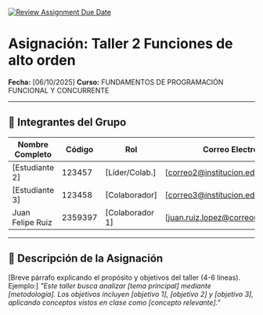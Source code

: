 [![Review Assignment Due Date](https://classroom.github.com/assets/deadline-readme-button-22041afd0340ce965d47ae6ef1cefeee28c7c493a6346c4f15d667ab976d596c.svg)](https://classroom.github.com/a/lEw1Qm1j)
# Asignación: Taller 2 Funciones de alto orden

**Fecha:** [06/10/2025]
**Curso:** FUNDAMENTOS DE PROGRAMACIÓN FUNCIONAL Y CONCURRENTE

---

## 👥 Integrantes del Grupo

| Nombre Completo  | Código  | Rol              | Correo Electrónico        |
| ---------------  | ------  | --------------   | ------------------------- |
| [Estudiante 2]   | 123457  | [Líder/Colab.]   | [correo2@institucion.edu] |
| [Estudiante 3]   | 123458  | [Colaborador]    | [correo3@institucion.edu] |
| Juan Felipe Ruiz | 2359397 | [Colaborador 1]  | [juan.ruiz.lopez@correounivalle.edu.co] |
---

## 📌 Descripción de la Asignación

[Breve párrafo explicando el propósito y objetivos del taller (4-6 líneas). Ejemplo:]
_"Este taller busca analizar [tema principal] mediante [metodología]. Los objetivos incluyen [objetivo 1], [objetivo 2] y [objetivo 3], aplicando conceptos vistos en clase como [concepto relevante]."_

